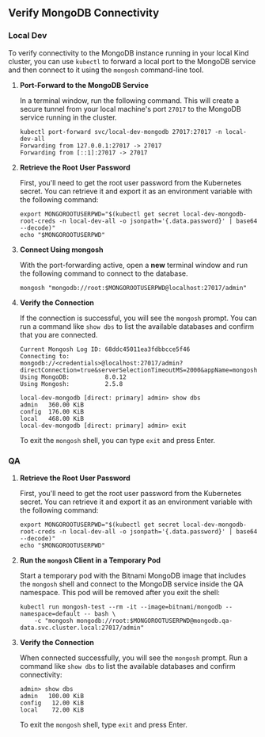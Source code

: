 ## Verify MongoDB Connectivity

### Local Dev

To verify connectivity to the MongoDB instance running in your local Kind cluster, you can use
`kubectl` to forward a local port to the MongoDB service and then connect to it using the `mongosh`
command-line tool.

1. **Port-Forward to the MongoDB Service**

   In a terminal window, run the following command. This will create a secure tunnel from your local
   machine's port `27017` to the MongoDB service running in the cluster.

    ```shell
    kubectl port-forward svc/local-dev-mongodb 27017:27017 -n local-dev-all
    Forwarding from 127.0.0.1:27017 -> 27017
    Forwarding from [::1]:27017 -> 27017
    ```

2. **Retrieve the Root User Password**

   First, you'll need to get the root user password from the Kubernetes secret. You can retrieve it
   and export it as an environment variable with the following command:

    ```shell
    export MONGOROOTUSERPWD="$(kubectl get secret local-dev-mongodb-root-creds -n local-dev-all -o jsonpath='{.data.password}' | base64 --decode)"
    echo "$MONGOROOTUSERPWD"   
    ```

2. **Connect Using mongosh**

   With the port-forwarding active, open a **new** terminal window and run the following command to
   connect to the database.

    ```shell
    mongosh "mongodb://root:$MONGOROOTUSERPWD@localhost:27017/admin"
    ```

3. **Verify the Connection**

   If the connection is successful, you will see the `mongosh` prompt. You can run a command like
   `show dbs` to list the available databases and confirm that you are connected.

    ```shell
    Current Mongosh Log ID: 68ddc45011ea3fdbbcce5f46
    Connecting to:          mongodb://<credentials>@localhost:27017/admin?directConnection=true&serverSelectionTimeoutMS=2000&appName=mongosh+2.5.8
    Using MongoDB:          8.0.12
    Using Mongosh:          2.5.8    

    local-dev-mongodb [direct: primary] admin> show dbs
    admin   360.00 KiB
    config  176.00 KiB
    local   468.00 KiB
    local-dev-mongodb [direct: primary] admin> exit 
    ```

   To exit the `mongosh` shell, you can type `exit` and press Enter.

### QA

1. **Retrieve the Root User Password**

   First, you'll need to get the root user password from the Kubernetes secret. You can retrieve it
   and export it as an environment variable with the following command:

    ```shell
    export MONGOROOTUSERPWD="$(kubectl get secret local-dev-mongodb-root-creds -n local-dev-all -o jsonpath='{.data.password}' | base64 --decode)"
    echo "$MONGOROOTUSERPWD"   
    ```


2. **Run the `mongosh` Client in a Temporary Pod**

   Start a temporary pod with the Bitnami MongoDB image that includes the `mongosh` shell and
   connect to the MongoDB service inside the QA namespace. This pod will be removed after you exit
   the shell:

    ```shell
    kubectl run mongosh-test --rm -it --image=bitnami/mongodb --namespace=default -- bash \ 
        -c "mongosh mongodb://root:$MONGOROOTUSERPWD@mongodb.qa-data.svc.cluster.local:27017/admin"
    ```

3. **Verify the Connection**

   When connected successfully, you will see the `mongosh` prompt. Run a command like `show dbs` to
   list the available databases and confirm connectivity:

    ```shell
    admin> show dbs
    admin   100.00 KiB
    config   12.00 KiB
    local    72.00 KiB
    ```

   To exit the `mongosh` shell, type `exit` and press Enter.
